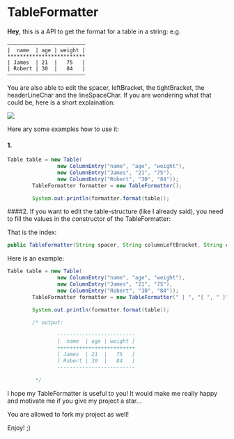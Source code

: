 # TableFormatter
**Hey**, 
this is a API to get the format for a table in a string: e.g.

```
—————————————————————————
|  name  | age | weight |
*************************
| James  | 21  |   75   |
| Robert | 30  |   84   |
—————————————————————————
```
                
 
You are also able to edit the spacer, leftBracket, the tightBracket, the headerLineChar and the lineSpaceChar.
If you are wondering what that could be, here is a short explaination:

![](https://gcdnb.pbrd.co/images/vE0IKLpQrn0D.jpg?o=1)


Here ary some examples how to use it:

#### 1.

```java
Table table = new Table(
                new ColumnEntry("name", "age", "weight"),
                new ColumnEntry("James", "21", "75"),
                new ColumnEntry("Robert", "30", "84"));
        TableFormatter formatter = new TableFormatter();

        System.out.println(formatter.format(table));
```

####2.
If you want to edit the table-structure (like I already said), you need to fill the values in the constructor of the TableFormatter:

That is the index:
```java
public TableFormatter(String spacer, String columnLeftBracket, String columnRightBracket, char headerValuesSpacerChar, char lineValuesSpaceChar)
```

Here is an example:
```java
Table table = new Table(
                new ColumnEntry("name", "age", "weight"),
                new ColumnEntry("James", "21", "75"),
                new ColumnEntry("Robert", "30", "84"));
        TableFormatter formatter = new TableFormatter(" | ", "[ ", " ]", '+', '-');

        System.out.println(formatter.format(table));

        /* output:

                -------------------------
                [  name  | age | weight ]
                +++++++++++++++++++++++++
                [ James  | 21  |   75   ]
                [ Robert | 30  |   84   ]
                -------------------------

         */
```

I hope my TableFormatter is useful to you! It would make me really happy and motivate me if you give my project a star...

You are allowed to fork my project as well!

Enjoy! ;)